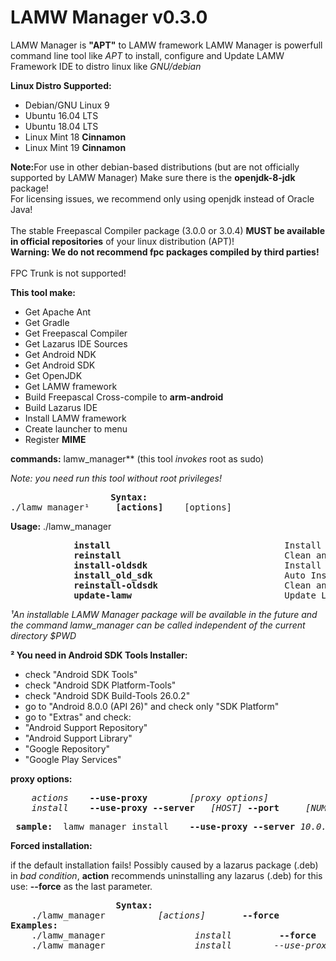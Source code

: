 # **LAMW Manager v0.3.0**

LAMW Manager is  **"APT"** to LAMW framework
LAMW Manager is powerfull   command line tool like *APT* to install, configure and Update LAMW Framework IDE
to distro linux like *GNU/debian*

**Linux Distro Supported:**

<ul>
	<li>Debian/GNU Linux 9</li>
	<li>Ubuntu 16.04 LTS</li>
	<li>Ubuntu 18.04 LTS</li>
	<li>Linux Mint 18 <strong>Cinnamon</strong></li>
	<li>Linux Mint 19 <strong>Cinnamon</strong></li>
</ul>		

<p>
	<strong>Note:</strong>For use in other debian-based distributions (but are not officially supported by LAMW Manager)
Make sure there is the <strong>openjdk-8-jdk</strong> package!
<br>For licensing issues, we recommend only using openjdk instead of Oracle Java!</br>
<br>The stable Freepascal Compiler package (3.0.0 or 3.0.4) <strong>MUST be available in official repositories</strong> of your linux distribution (APT)!
<br><strong>Warning: We do not recommend fpc packages compiled by third parties!</strong></br>
<br>FPC Trunk is not supported!</br>

</p>


**This tool make:**
<ul>
	<li>Get Apache Ant</li>
	<li>Get Gradle</li>
	<li>Get Freepascal Compiler</li>
	<li>Get Lazarus IDE Sources</li>
	<li>Get Android NDK</li>
	<li>Get Android SDK</li>
	<li>Get OpenJDK</li>
	<li>Get LAMW framework</li>
	<li>Build Freepascal Cross-compile to <strong>arm-android</strong></li>
	<li>Build Lazarus IDE</li>
	<li>Install LAMW framework</li>
	<li>Create launcher to menu</li>
	<li>Register <strong>MIME</strong> </li>
</ul>

**commands:**
	lamw_manager** (this tool *invokes* root as sudo) 

*Note: you need run this tool without root privileges!*

<pre>					<Strong>Syntax:</Strong>
./lamw_manager¹ 	<strong>[actions]</strong>    [options]</pre>


**Usage:**
./lamw_manager
<p>
	<pre>
			<strong>install</strong>                                 Install lamw with <em>Android SDK Tools r26.1.1</em>
			<strong>reinstall</strong>                               Clean and reinstall <em>LAMW IDE with Android SDK Tools r26.1.1</em>
			<strong>install-oldsdk</strong>                          Install lamw with <em>Android SDK Tools r25.2.5 GUI²</em>
			<strong>install_old_sdk</strong>                         Auto Install lamw with <strong><em>Android SDK Tools r25.2.5 CLI</em></strong>
			<strong>reinstall-oldsdk</strong>                        Clean and reinstall lamw with <em>Android SDK Tools r25.2.5</em>
			<strong>update-lamw</strong>                             Update LAMW sources and rebuild Lazarus IDE
</pre>
</p>


*¹An installable LAMW Manager package will be available in the future and the command lamw_manager can be called independent of the current directory $PWD*

**² You need in Android SDK Tools Installer:**
<p>
<ul>
<li>check "Android SDK Tools"</li>
<li>check "Android SDK Platform-Tools"</li>			
<li>check "Android SDK Build-Tools 26.0.2"</li>  	
<li>go to "Android 8.0.0 (API 26)" and check only "SDK Platform"</li>
<li>go to "Extras" and check:</li> 
<li>		"Android Support Repository"</li>				
<li>		"Android Support Library"</li>				
<li>		"Google Repository"</li>
<li>		"Google Play Services" </li>
</ul>
</p>

**proxy options:**
<p>
	<pre>
	<em>actions</em>    <strong>--use-proxy</strong> 		<em>[proxy options]</em>
	<em>install</em>    <strong>--use-proxy --server</strong>	<em>[HOST]</em> <strong>--port</strong> 	<em>[NUMBER]</em>
</pre>
</p>

<pre> <strong>sample:</strong>	lamw_manager install	<strong>--use-proxy	--server</strong> <em>10.0.16.1</em>	<strong>--port</strong>	<em>3128</em> </pre>

**Forced installation:**

<p>
	if the default installation fails!
	Possibly caused by a lazarus package (.deb) in <em>bad condition</em>, <strong>action</strong> recommends uninstalling any lazarus 
	(.deb) for this use: <strong>--force</strong> as the last parameter.
</p>

<p>
	<pre>
					<strong>Syntax:</strong>
	./lamw_manager 			<em>[actions]</em>       <strong>--force</strong>
<strong>Examples:</strong>					 
	./lamw_manager                 <em>install</em>         <strong>--force</strong>
	./lamw_manager                 <em>install</em>        <em>--use-proxy --server 10.0.16.1 --port 3128</em> <strong>--force</strong>
</pre>
</p>
